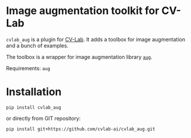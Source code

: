 # Image augmentation toolkit for CV-Lab

`cvlab_aug` is a plugin for [CV-Lab](https://github.com/cvlab-ai/cvlab). 
It adds a toolbox for image augmentation and a bunch of examples.

The toolbox is a wrapper for image augmentation library [`aug`](https://github.com/cta-ai/aug).

Requirements: `aug`

# Installation

`pip install cvlab_aug`

or directly from GIT repository:

`pip install git+https://github.com/cvlab-ai/cvlab_aug.git`

  
